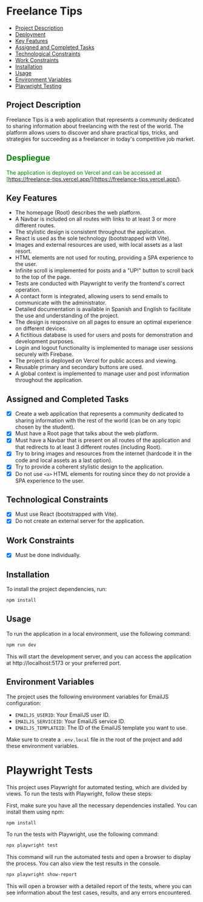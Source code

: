 # Freelance Tips

- [Project Description](#project-description)
- [Deployment](#deployment)
- [Key Features](#key-features)
- [Assigned and Completed Tasks](#assigned-and-completed-tasks)
- [Technological Constraints](#technological-constraints)
- [Work Constraints](#work-constraints)
- [Installation](#installation)
- [Usage](#usage)
- [Environment Variables](#environment-variables)
- [Playwright Testing](#playwright-testing)

## Project Description

Freelance Tips is a web application that represents a community dedicated to sharing information about freelancing with the rest of the world. The platform allows users to discover and share practical tips, tricks, and strategies for succeeding as a freelancer in today's competitive job market.

<font color="green">

## Despliegue

The application is deployed on Vercel and can be accessed at [https://freelance-tips.vercel.app/](https://freelance-tips.vercel.app/).

</font>

## Key Features

- The homepage (Root) describes the web platform.
- A Navbar is included on all routes with links to at least 3 or more different routes.
- The stylistic design is consistent throughout the application.
- React is used as the sole technology (bootstrapped with Vite).
- Images and external resources are used, with local assets as a last resort.
- HTML <a> elements are not used for routing, providing a SPA experience to the user.
- Infinite scroll is implemented for posts and a "UP!" button to scroll back to the top of the page.
- Tests are conducted with Playwright to verify the frontend's correct operation.
- A contact form is integrated, allowing users to send emails to communicate with the administrator.
- Detailed documentation is available in Spanish and English to facilitate the use and understanding of the project.
- The design is responsive on all pages to ensure an optimal experience on different devices.
- A fictitious database is used for users and posts for demonstration and development purposes.
- Login and logout functionality is implemented to manage user sessions securely with Firebase.
- The project is deployed on Vercel for public access and viewing.
- Reusable primary and secondary buttons are used.
- A global context is implemented to manage user and post information throughout the application.

## Assigned and Completed Tasks

- [x] Create a web application that represents a community dedicated to sharing information with the rest of the world (can be on any topic chosen by the student).
- [x] Must have a Root page that talks about the web platform.
- [x] Must have a Navbar that is present on all routes of the application and that redirects to at least 3 different routes (including Root).
- [x] Try to bring images and resources from the internet (hardcode it in the code and local assets as a last option).
- [x] Try to provide a coherent stylistic design to the application.
- [x] Do not use `<a>` HTML elements for routing since they do not provide a SPA experience to the user.

## Technological Constraints

- [x] Must use React (bootstrapped with Vite).
- [x] Do not create an external server for the application.

## Work Constraints

- [x] Must be done individually.

## Installation

To install the project dependencies, run:

```bash
npm install
```

## Usage

To run the application in a local environment, use the following command:

```bash
npm run dev
```

This will start the development server, and you can access the application at http://localhost:5173 or your preferred port.

## Environment Variables

The project uses the following environment variables for EmailJS configuration:

- `EMAILJS_USERID`: Your EmailJS user ID.
- `EMAILJS_SERVICEID`: Your EmailJS service ID.
- `EMAILJS_TEMPLATEID`: The ID of the EmailJS template you want to use.

Make sure to create a `.env.local` file in the root of the project and add these environment variables.

# Playwright Tests

This project uses Playwright for automated testing, which are divided by views. To run the tests with Playwright, follow these steps:

First, make sure you have all the necessary dependencies installed. You can install them using npm:

```bash
npm install
```

To run the tests with Playwright, use the following command:

```bash
npx playwright test
```

This command will run the automated tests and open a browser to display the process. You can also view the test results in the console.

```bash
npx playwright show-report
```

This will open a browser with a detailed report of the tests, where you can see information about the test cases, results, and any errors encountered.
